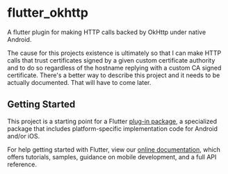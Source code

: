 # flutter_okhttp

A flutter plugin for making HTTP calls backed by OkHttp under native Android.

The cause for this projects existence is ultimately so that I can make HTTP calls that trust certificates signed by a given custom certificate authority and to do so regardless of the hostname replying with a custom CA signed certificate. There's a better way to describe this project and it needs to be actually documented. That will have to come later.

## Getting Started

This project is a starting point for a Flutter
[plug-in package](https://flutter.dev/developing-packages/),
a specialized package that includes platform-specific implementation code for
Android and/or iOS.

For help getting started with Flutter, view our
[online documentation](https://flutter.dev/docs), which offers tutorials,
samples, guidance on mobile development, and a full API reference.
